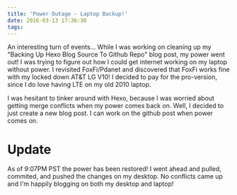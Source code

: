 ```yaml
---
title: 'Power Outage - Laptop Backup!'
date: 2016-03-13 17:36:30
tags:
---
```

An interesting turn of events... While I was working on cleaning up my "Backing Up Hexo Blog Source To Github Repo" blog post, my power went out! I was trying to figure out how I could get internet working on my laptop without power. I revisited FoxFi/Pdanet and discovered that FoxFi works fine with my locked down AT&T LG V10! I decided to pay for the pro-version, since I do love having LTE on my old 2010 laptop.

I was hesitant to tinker around with Hexo, because I was worried about getting merge conflicts when my power comes back on. Well, I decided to just create a new blog post. I can work on the github post when power comes on.

# Update
As of 9:07PM PST the power has been restored! I went ahead and pulled, commited, and pushed the changes on my desktop. No conflicts came up and I'm happily blogging on both my desktop and laptop!